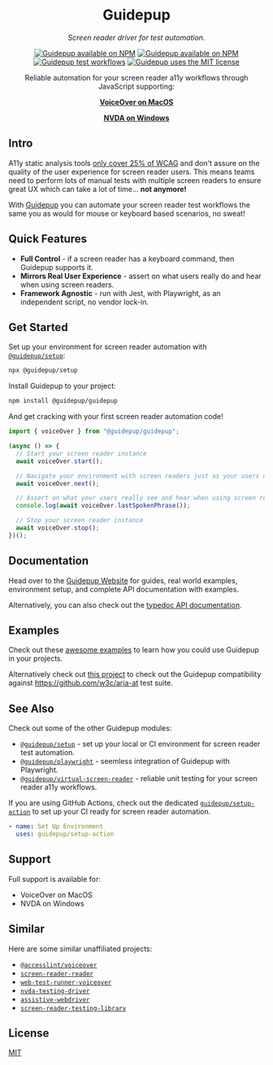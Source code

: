 <h1 align="center">Guidepup</h1>
<p align="center">
  <i>Screen reader driver for test automation.</i>
</p>
<p align="center">
  <a href="https://www.npmjs.com/package/@guidepup/guidepup"><img alt="Guidepup available on NPM" src="https://img.shields.io/npm/v/@guidepup/guidepup" /></a>
  <a href="https://www.npmjs.com/package/@guidepup/guidepup"><img alt="Guidepup available on NPM" src="https://img.shields.io/npm/dt/@guidepup/guidepup"></a>
  <a href="https://github.com/guidepup/guidepup/actions/workflows/test.yml"><img alt="Guidepup test workflows" src="https://github.com/guidepup/guidepup/workflows/Test/badge.svg" /></a>
  <a href="https://github.com/guidepup/guidepup/blob/main/LICENSE"><img alt="Guidepup uses the MIT license" src="https://img.shields.io/github/license/guidepup/guidepup" /></a>
</p>
<p align="center">
  Reliable automation for your screen reader a11y workflows through JavaScript supporting:
</p>
<p align="center">
  <a href="https://www.guidepup.dev/docs/api/class-voiceover"><b>VoiceOver on MacOS</b></a>
</p>
<p align="center">
  <a href="https://www.guidepup.dev/docs/api/class-nvda"><b>NVDA on Windows</b></a>
</p>

## Intro

A11y static analysis tools [only cover 25% of WCAG](https://karlgroves.com/web-accessibility-testing-what-can-be-tested-and-how/) and don't assure on the quality of the user experience for screen reader users. This means teams need to perform lots of manual tests with multiple screen readers to ensure great UX which can take a lot of time... **not anymore!**

With [Guidepup](https://www.guidepup.dev/) you can automate your screen reader test workflows the same you as would for mouse or keyboard based scenarios, no sweat!

## Quick Features

- **Full Control** - if a screen reader has a keyboard command, then Guidepup supports it.
- **Mirrors Real User Experience** - assert on what users really do and hear when using screen readers.
- **Framework Agnostic** - run with Jest, with Playwright, as an independent script, no vendor lock-in.

## Get Started

Set up your environment for screen reader automation with [`@guidepup/setup`](https://github.com/guidepup/setup):

```bash
npx @guidepup/setup
```

Install Guidepup to your project:

```bash
npm install @guidepup/guidepup
```

And get cracking with your first screen reader automation code!

```js
import { voiceOver } from "@guidepup/guidepup";

(async () => {
  // Start your screen reader instance
  await voiceOver.start();

  // Navigate your environment with screen readers just as your users do
  await voiceOver.next();

  // Assert on what your users really see and hear when using screen readers
  console.log(await voiceOver.lastSpokenPhrase());

  // Stop your screen reader instance
  await voiceOver.stop();
})();
```

## Documentation

Head over to the [Guidepup Website](https://www.guidepup.dev/) for guides, real world examples, environment setup, and complete API documentation with examples.

Alternatively, you can also check out the [typedoc API documentation](https://guidepup.github.io/guidepup/).

## Examples

Check out these [awesome examples](https://github.com/guidepup/guidepup/tree/main/examples) to learn how you could use Guidepup in your projects.

Alternatively check out [this project](https://github.com/guidepup/aria-at-tests) to check out the Guidepup compatibility against <https://github.com/w3c/aria-at> test suite.

## See Also

Check out some of the other Guidepup modules:

- [`@guidepup/setup`](https://github.com/guidepup/setup/) - set up your local or CI environment for screen reader test automation.
- [`@guidepup/playwright`](https://github.com/guidepup/guidepup-playwright/) - seemless integration of Guidepup with Playwright.
- [`@guidepup/virtual-screen-reader`](https://github.com/guidepup/virtual-screen-reader/) - reliable unit testing for your screen reader a11y workflows.

If you are using GitHub Actions, check out the dedicated [`guidepup/setup-action`](https://github.com/marketplace/actions/guidepup-setup) to set up your CI ready for screen reader automation.

```yaml
- name: Set Up Environment
  uses: guidepup/setup-action
```

## Support

Full support is available for:

- VoiceOver on MacOS
- NVDA on Windows

## Similar

Here are some similar unaffiliated projects:

- [`@accesslint/voiceover`](https://github.com/AccessLint/screenreaders)
- [`screen-reader-reader`](https://github.com/phenomnomnominal/screen-reader-reader)
- [`web-test-runner-voiceover`](https://github.com/coryrylan/web-test-runner-voiceover)
- [`nvda-testing-driver`](https://github.com/kastwey/nvda-testing-driver)
- [`assistive-webdriver`](https://github.com/AmadeusITGroup/Assistive-Webdriver)
- [`screen-reader-testing-library`](https://github.com/eps1lon/screen-reader-testing-library)

## License

[MIT](https://github.com/guidepup/guidepup/blob/main/LICENSE)

